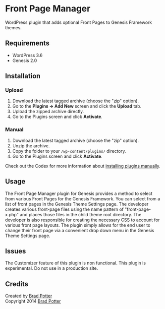 # Front Page Manager

WordPress plugin that adds optional Front Pages to Genesis Framework themes.

## Requirements
 * WordPress 3.6
 * Genesis 2.0

## Installation

### Upload

1. Download the latest tagged archive (choose the "zip" option).
2. Go to the __Plugins -> Add New__ screen and click the __Upload__ tab.
3. Upload the zipped archive directly.
4. Go to the Plugins screen and click __Activate__.

### Manual

1. Download the latest tagged archive (choose the "zip" option).
2. Unzip the archive.
3. Copy the folder to your `/wp-content/plugins/` directory.
4. Go to the Plugins screen and click __Activate__.

Check out the Codex for more information about [installing plugins manually](http://codex.wordpress.org/Managing_Plugins#Manual_Plugin_Installation).

## Usage

The Front Page Manager plugin for Genesis provides a method to select from various Front Pages for the Genesis Framework. You can select from a list of front pages in the Genesis Theme Settings page. The developer creates various front-page files using the name pattern of "front-page-x.php" and places those files in the child theme root directory. The developer is also responsible for creating the necessary CSS to account for various front page layouts. The plugin simply allows for the end user to change their front page via a convenient drop down menu in the Genesis Theme Settings page.

## Issues

The Customizer feature of this plugin is non functional. This plugin is experimental. Do not use in a production site.

## Credits

Created by [Brad Potter](https://twitter.com/bradleypotter)  
Copyright 2014 [Brad Potter](http://bradpotter.com/)
